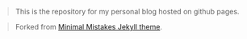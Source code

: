 > This is the repository for my personal blog hosted on github pages.

> Forked from [Minimal Mistakes Jekyll theme](https://github.com/mmistakes/minimal-mistakes).
